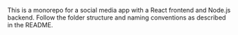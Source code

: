 <!-- Use this file to provide workspace-specific custom instructions to Copilot. For more details, visit https://code.visualstudio.com/docs/copilot/copilot-customization#_use-a-githubcopilotinstructionsmd-file -->

This is a monorepo for a social media app with a React frontend and Node.js backend. Follow the folder structure and naming conventions as described in the README.
